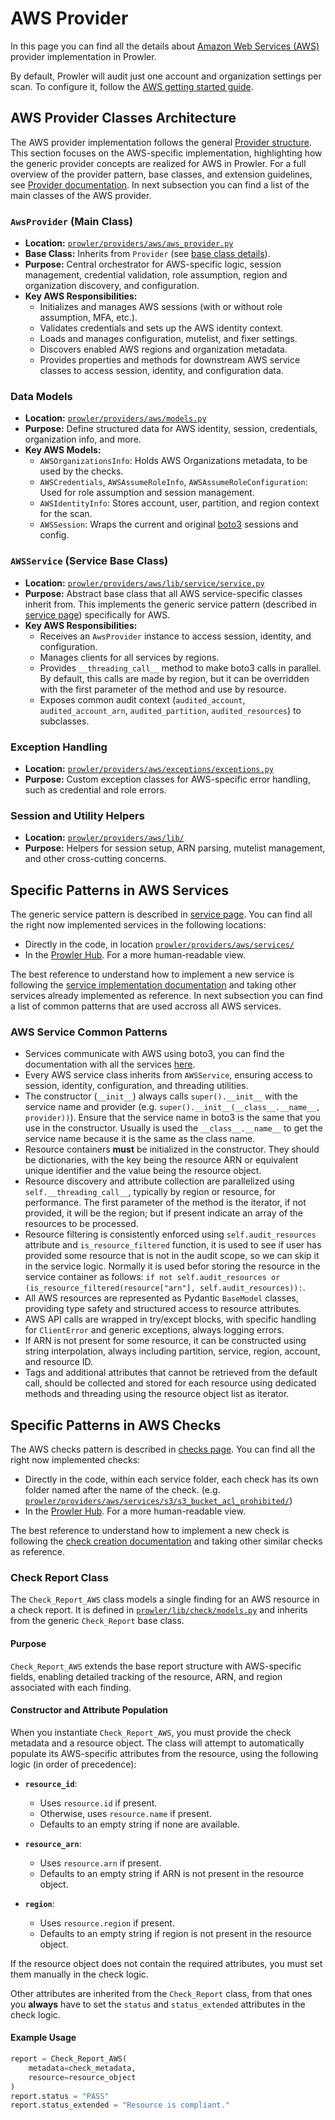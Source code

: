 # AWS Provider

In this page you can find all the details about [Amazon Web Services (AWS)](https://aws.amazon.com/) provider implementation in Prowler.

By default, Prowler will audit just one account and organization settings per scan. To configure it, follow the [AWS getting started guide](../tutorials/aws/getting-started-aws.md).

## AWS Provider Classes Architecture

The AWS provider implementation follows the general [Provider structure](./provider.md). This section focuses on the AWS-specific implementation, highlighting how the generic provider concepts are realized for AWS in Prowler. For a full overview of the provider pattern, base classes, and extension guidelines, see [Provider documentation](./provider.md). In next subsection you can find a list of the main classes of the AWS provider.

### `AwsProvider` (Main Class)

- **Location:** [`prowler/providers/aws/aws_provider.py`](https://github.com/prowler-cloud/prowler/blob/master/prowler/providers/aws/aws_provider.py)
- **Base Class:** Inherits from `Provider` (see [base class details](https://github.com/prowler-cloud/prowler/blob/master/prowler/providers/common/provider.py)).
- **Purpose:** Central orchestrator for AWS-specific logic, session management, credential validation, role assumption, region and organization discovery, and configuration.
- **Key AWS Responsibilities:**
    - Initializes and manages AWS sessions (with or without role assumption, MFA, etc.).
    - Validates credentials and sets up the AWS identity context.
    - Loads and manages configuration, mutelist, and fixer settings.
    - Discovers enabled AWS regions and organization metadata.
    - Provides properties and methods for downstream AWS service classes to access session, identity, and configuration data.

### Data Models

- **Location:** [`prowler/providers/aws/models.py`](https://github.com/prowler-cloud/prowler/blob/master/prowler/providers/aws/models.py)
- **Purpose:** Define structured data for AWS identity, session, credentials, organization info, and more.
- **Key AWS Models:**
    - `AWSOrganizationsInfo`: Holds AWS Organizations metadata, to be used by the checks.
    - `AWSCredentials`, `AWSAssumeRoleInfo`, `AWSAssumeRoleConfiguration`: Used for role assumption and session management.
    - `AWSIdentityInfo`: Stores account, user, partition, and region context for the scan.
    - `AWSSession`: Wraps the current and original [boto3](https://boto3.amazonaws.com/v1/documentation/api/latest/index.html) sessions and config.

### `AWSService` (Service Base Class)

- **Location:** [`prowler/providers/aws/lib/service/service.py`](https://github.com/prowler-cloud/prowler/blob/master/prowler/providers/aws/lib/service/service.py)
- **Purpose:** Abstract base class that all AWS service-specific classes inherit from. This implements the generic service pattern (described in [service page](./services.md#service-base-class)) specifically for AWS.
- **Key AWS Responsibilities:**
    - Receives an `AwsProvider` instance to access session, identity, and configuration.
    - Manages clients for all services by regions.
    - Provides `__threading_call__` method to make boto3 calls in parallel. By default, this calls are made by region, but it can be overridden with the first parameter of the method and use by resource.
    - Exposes common audit context (`audited_account`, `audited_account_arn`, `audited_partition`, `audited_resources`) to subclasses.

### Exception Handling

- **Location:** [`prowler/providers/aws/exceptions/exceptions.py`](https://github.com/prowler-cloud/prowler/blob/master/prowler/providers/aws/exceptions/exceptions.py)
- **Purpose:** Custom exception classes for AWS-specific error handling, such as credential and role errors.

### Session and Utility Helpers

- **Location:** [`prowler/providers/aws/lib/`](https://github.com/prowler-cloud/prowler/blob/master/prowler/providers/aws/lib/)
- **Purpose:** Helpers for session setup, ARN parsing, mutelist management, and other cross-cutting concerns.

## Specific Patterns in AWS Services

The generic service pattern is described in [service page](./services.md#service-structure-and-initialisation). You can find all the right now implemented services in the following locations:

- Directly in the code, in location [`prowler/providers/aws/services/`](https://github.com/prowler-cloud/prowler/tree/master/prowler/providers/aws/services)
- In the [Prowler Hub](https://hub.prowler.com/). For a more human-readable view.

The best reference to understand how to implement a new service is following the [service implementation documentation](./services.md#adding-a-new-service) and taking other services already implemented as reference. In next subsection you can find a list of common patterns that are used accross all AWS services.

### AWS Service Common Patterns

- Services communicate with AWS using boto3, you can find the documentation with all the services [here](https://boto3.amazonaws.com/v1/documentation/api/latest/reference/services/index.html).
- Every AWS service class inherits from `AWSService`, ensuring access to session, identity, configuration, and threading utilities.
- The constructor (`__init__`) always calls `super().__init__` with the service name and provider (e.g. `super().__init__(__class__.__name__, provider))`). Ensure that the service name in boto3 is the same that you use in the constructor. Usually is used the `__class__.__name__` to get the service name because it is the same as the class name.
- Resource containers **must** be initialized in the constructor. They should be dictionaries, with the key being the resource ARN or equivalent unique identifier and the value being the resource object.
- Resource discovery and attribute collection are parallelized using `self.__threading_call__`, typically by region or resource, for performance. The first parameter of the method is the iterator, if not provided, it will be the region; but if present indicate an array of the resources to be processed.
- Resource filtering is consistently enforced using `self.audit_resources` attribute and `is_resource_filtered` function, it is used to see if user has provided some resource that is not in the audit scope, so we can skip it in the service logic. Normally it is used befor storing the resource in the service container as follows: `if not self.audit_resources or (is_resource_filtered(resource["arn"], self.audit_resources)):`.
- All AWS resources are represented as Pydantic `BaseModel` classes, providing type safety and structured access to resource attributes.
- AWS API calls are wrapped in try/except blocks, with specific handling for `ClientError` and generic exceptions, always logging errors.
- If ARN is not present for some resource, it can be constructed using string interpolation, always including partition, service, region, account, and resource ID.
- Tags and additional attributes that cannot be retrieved from the default call, should be collected and stored for each resource using dedicated methods and threading using the resource object list as iterator.

## Specific Patterns in AWS Checks

The AWS checks pattern is described in [checks page](./checks.md). You can find all the right now implemented checks:

- Directly in the code, within each service folder, each check has its own folder named after the name of the check. (e.g. [`prowler/providers/aws/services/s3/s3_bucket_acl_prohibited/`](https://github.com/prowler-cloud/prowler/tree/master/prowler/providers/aws/services/s3/s3_bucket_acl_prohibited))
- In the [Prowler Hub](https://hub.prowler.com/). For a more human-readable view.

The best reference to understand how to implement a new check is following the [check creation documentation](./checks.md#creating-a-check) and taking other similar checks as reference.

### Check Report Class

The `Check_Report_AWS` class models a single finding for an AWS resource in a check report. It is defined in [`prowler/lib/check/models.py`](https://github.com/prowler-cloud/prowler/blob/master/prowler/lib/check/models.py) and inherits from the generic `Check_Report` base class.

#### Purpose

`Check_Report_AWS` extends the base report structure with AWS-specific fields, enabling detailed tracking of the resource, ARN, and region associated with each finding.

#### Constructor and Attribute Population

When you instantiate `Check_Report_AWS`, you must provide the check metadata and a resource object. The class will attempt to automatically populate its AWS-specific attributes from the resource, using the following logic (in order of precedence):

- **`resource_id`**:
    - Uses `resource.id` if present.
    - Otherwise, uses `resource.name` if present.
    - Defaults to an empty string if none are available.

- **`resource_arn`**:
    - Uses `resource.arn` if present.
    - Defaults to an empty string if ARN is not present in the resource object.

- **`region`**:
    - Uses `resource.region` if present.
    - Defaults to an empty string if region is not present in the resource object.

If the resource object does not contain the required attributes, you must set them manually in the check logic.

Other attributes are inherited from the `Check_Report` class, from that ones you **always** have to set the `status` and `status_extended` attributes in the check logic.

#### Example Usage

```python
report = Check_Report_AWS(
    metadata=check_metadata,
    resource=resource_object
)
report.status = "PASS"
report.status_extended = "Resource is compliant."
```
